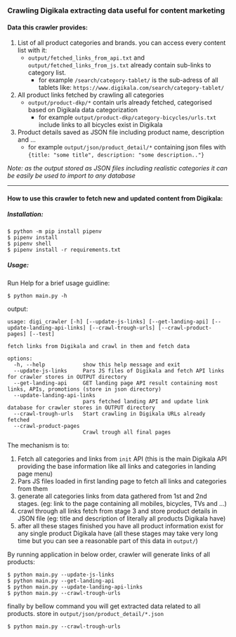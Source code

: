 ### Crawling Digikala extracting data useful for content marketing

#### Data this crawler provides:
1. List of all product categories and brands. you can access every content list with it: 
   * `output/fetched_links_from_api.txt` and `output/fetched_links_from_js.txt` already contain sub-links to category list.
     * for example `/search/category-tablet/` is the sub-adress of all tablets like: `https://www.digikala.com/search/category-tablet/`
2. All product links fetched by crawling all categories
   * `output/product-dkp/*` contain urls already fetched, categorised based on Digikala data categorization
     * for example `output/product-dkp/category-bicycles/urls.txt` include links to all bicycles exist in Digikala
3. Product details saved as JSON file including product name, description and ...
   * for example `output/json/product_detail/*` containing json files with `{title: "some title", description: "some description.."}`


*Note: as the output stored as JSON files including realistic categories it can be easily be used to import to any database*


------
#### How to use this crawler to fetch new and updated content from Digikala:

##### Installation:
```shell
$ python -m pip install pipenv
$ pipenv install
$ pipenv shell
$ pipenv install -r requirements.txt 
```

##### Usage:

Run Help for a brief usage guidline:
```shell
$ python main.py -h
```
output:
```shell
usage: digi_crawler [-h] [--update-js-links] [--get-landing-api] [--update-landing-api-links] [--crawl-trough-urls] [--crawl-product-pages] [--test]

fetch links from Digikala and crawl in them and fetch data

options:
  -h, --help            show this help message and exit
  --update-js-links     Pars JS files of Digikala and fetch API links for crawler stores in OUTPUT directory
  --get-landing-api     GET landing page API result containing most links, APIs, promotions (store in json directory)
  --update-landing-api-links
                        pars fetched landing API and update link database for crawler stores in OUTPUT directory
  --crawl-trough-urls   Start crawling in Digikala URLs already fetched
  --crawl-product-pages
                        Crawl trough all final pages
```
The mechanism is to:
1. Fetch all categories and links from `init` API (this is the main Digikala API providing the base information like all links and categories in landing page menu)
2. Pars JS files loaded in first landing page to fetch all links and categories from them
3. generate all categories links from data gathered from 1st and 2nd stages. (eg: link to the page containing all mobiles, bicycles, TVs and ...)
4. crawl through all links fetch from stage 3 and store product details in JSON file (eg: title and description of literally all products Digikala have)
5. after all these stages finished you have all product information exist for any single product Digikala have (all these stages may take very long time but you can see a reasonable part of this data in `output/`)

By running application in below order, crawler will generate links of all products:
```shell
$ python main.py --update-js-links 
$ python main.py --get-landing-api
$ python main.py --update-landing-api-links
$ python main.py --crawl-trough-urls
```

finally by bellow command you will get extracted data related to all products. store in `output/json/product_detail/*.json`

```shell
$ python main.py --crawl-trough-urls
```
